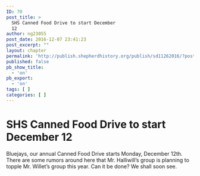 ```yaml
---
ID: 70
post_title: >
  SHS Canned Food Drive to start December
  12
author: ng23055
post_date: 2016-12-07 23:41:23
post_excerpt: ""
layout: chapter
permalink: 'http://publish.shepherdhistory.org/publish/sd11262016/?post_type=chapter&p=70'
published: false
pb_show_title:
  - 'on'
pb_export:
  - 'on'
tags: [ ]
categories: [ ]
---
```

<div id="shs-canned-food-drive-to-start-december-12" class="section level1"><h1>SHS Canned Food Drive to start December 12</h1><p>Bluejays, our annual Canned Food Drive starts Monday, December 12th. There are some rumors around here that Mr. Halliwill’s group is planning to topple Mr. Willet’s group this year. Can it be done? We shall soon see.</p></div>